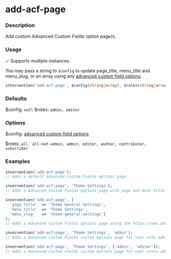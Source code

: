 # add-acf-page

### Description
Add custom Advanced Custom Fields option page/s.

### Usage
&#10003; Supports multiple instances.

You may pass a string to `$config` to update page_title, menu_title and menu_slug, or an array using any [advanced custom field options](https://www.advancedcustomfields.com/resources/acf_add_options_page/).

```php
intervention('add-acf-page', $config(string|array), $roles(string|array));
```

### Defaults
$config: `null`
$roles: `admin, editor`

### Options
$config: [advanced custom field options](https://www.advancedcustomfields.com/resources/acf_add_options_page/)

$roles: `all, all-not-admin, admin, editor, author, contributor, subscriber`

### Examples
```php
invervention('add-acf-page');
// Adds a default Advanced Custom Fields options page.

invervention('add-acf-page', 'Theme Settings');
// Adds a Advanced Custom Fields options page with page and menu title as Theme Settings and slug theme_settings.

invervention('add-acf-page', [
  'page_title' 	=> 'Theme General Settings',
  'menu_title' 	=> 'Theme Settings',
  'menu_slug' 	=> 'theme-general-settings']
);
// Adds a Advanced Custom Fields options page using the https://www.advancedcustomfields.com/resources/acf_add_options_page/ parameters.

invervention('add-acf-page', 'Theme Settings', 'admin');
// Adds a Advanced Custom Fields custom options page for user role admin.

invervention('add-acf-page', 'Theme Settings', ['admin', 'editor']);
// Adds a Advanced Custom Fields custom options page for user roles admin and editor.
```
